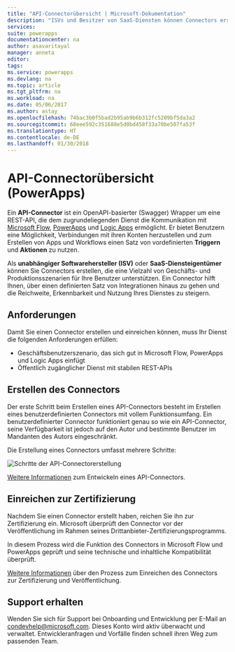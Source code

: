 ```yaml
---
title: "API-Connectorübersicht | Microsoft-Dokumentation"
description: "ISVs und Besitzer von SaaS-Diensten können Connectors erstellen und sie von Microsoft zertifizieren lassen."
services: 
suite: powerapps
documentationcenter: na
author: asavaritayal
manager: anneta
editor: 
tags: 
ms.service: powerapps
ms.devlang: na
ms.topic: article
ms.tgt_pltfrm: na
ms.workload: na
ms.date: 05/06/2017
ms.author: astay
ms.openlocfilehash: 74bac3b0f5bad2b95ab9b6b312fc5209bf5da3a2
ms.sourcegitcommit: 68eee592c351688e5d0bd458f33a70be507fa53f
ms.translationtype: HT
ms.contentlocale: de-DE
ms.lasthandoff: 01/30/2018
---
```

# <a name="api-connector-overview-powerapps"></a>API-Connectorübersicht (PowerApps)
Ein **API-Connector** ist ein OpenAPI-basierter (Swagger) Wrapper um eine REST-API, die dem zugrundeliegenden Dienst die Kommunikation mit [Microsoft Flow](https://flow.microsoft.com), [PowerApps](https://powerapps.microsoft.com) und [Logic Apps](https://docs.microsoft.com/azure/logic-apps/) ermöglicht. Er bietet Benutzern eine Möglichkeit, Verbindungen mit ihren Konten herzustellen und zum Erstellen von Apps und Workflows einen Satz von vordefinierten **Triggern** und **Aktionen** zu nutzen.

Als **unabhängiger Softwarehersteller (ISV)** oder **SaaS-Diensteigentümer** können Sie Connectors erstellen, die eine Vielzahl von Geschäfts- und Produktionsszenarien für Ihre Benutzer unterstützen. Ein Connector hilft Ihnen, über einen definierten Satz von Integrationen hinaus zu gehen und die Reichweite, Erkennbarkeit und Nutzung Ihres Dienstes zu steigern.

## <a name="requirements"></a>Anforderungen
Damit Sie einen Connector erstellen und einreichen können, muss Ihr Dienst die folgenden Anforderungen erfüllen:

* Geschäftsbenutzerszenario, das sich gut in Microsoft Flow, PowerApps und Logic Apps einfügt
* Öffentlich zugänglicher Dienst mit stabilen REST-APIs

## <a name="build-your-connector"></a>Erstellen des Connectors
Der erste Schritt beim Erstellen eines API-Connectors besteht im Erstellen eines benutzerdefinierten Connectors mit vollem Funktionsumfang. Ein benutzerdefinierter Connector funktioniert genau so wie ein API-Connector, seine Verfügbarkeit ist jedoch auf den Autor und bestimmte Benutzer im Mandanten des Autors eingeschränkt.

Die Erstellung eines Connectors umfasst mehrere Schritte:

![Schritte der API-Connectorerstellung](./media/api-connectors-overview/authoring-steps.png)

[Weitere Informationen](api-connector-dev.md) zum Entwickeln eines API-Connectors.

## <a name="submit-for-certification"></a>Einreichen zur Zertifizierung
Nachdem Sie einen Connector erstellt haben, reichen Sie ihn zur Zertifizierung ein. Microsoft überprüft den Connector vor der Veröffentlichung im Rahmen seines Drittanbieter-Zertifizierungsprogramms.

In diesem Prozess wird die Funktion des Connectors in Microsoft Flow und PowerApps geprüft und seine technische und inhaltliche Kompatibilität überprüft.

[Weitere Informationen](api-connector-submission.md) über den Prozess zum Einreichen des Connectors zur Zertifizierung und Veröffentlichung.

## <a name="get-support"></a>Support erhalten
Wenden Sie sich für Support bei Onboarding und Entwicklung per E-Mail an [condevhelp@microsoft.com](mailto:condevhelp@microsoft.com). Dieses Konto wird aktiv überwacht und verwaltet. Entwickleranfragen und Vorfälle finden schnell ihren Weg zum passenden Team.

